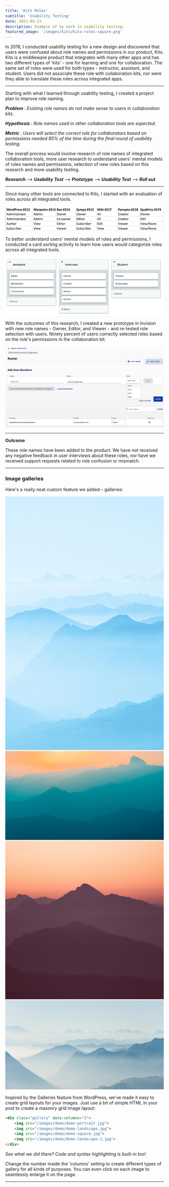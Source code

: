 ```yaml
---
title: 'Kits Roles'
subtitle: 'Usability Testing'
date: 2021-04-23
description: Example of my work in usability testing.
featured_image: '/images/kits/kits-roles-square.png'
---
```



In 2019, I conducted usability testing for a new design and discovered that users were confused about role names and permissions in our product, Kits.  Kits is a middleware product that integrates with many other apps and has two different types of 'kits' - one for learning and one for collaboration. The same set of roles were used for both types - instructor, assistant, and student.  Users did not associate these role with collaboration kits, nor were they able to translate these roles across integrated apps.

---

Starting with what I learned through usability testing, I created a project plan to improve role naming.  

***Problem*** : *Existing role names do not make sense to users in collaboration kits.*

***Hypothesis*** : *Role names used in other collaboration tools are expected.*

***Metric*** : *Users will select the correct role for collaborators based on permissions needed 85% of the time during the final round of usability testing.*

The overall process would involve research of role names of integrated collaboration tools, more user research to understand users' mental models of roles names and permissions, selection of new roles based on this research and more usability testing.  


***Research***  -->  ***Usability Test*** --> ***Prototype*** --> ***Usability Test*** --> ***Roll out***

---

Since many other tools are connected to Kits, I started with an evaluation of roles across all integrated tools.

![](/images/kits/kits_apps_roles.png)

To better understand users' mental models of roles and permissions, I conducted a card sorting activity to learn how users would categorize roles across all integrated tools.

![](/images/kits/kits_roles_card_sort.png)

With the outcomes of this research, I created a new prototype in Invision with new role names - Owner, Editor, and Viewer - and re-tested role selection with users. Ninety percent of users correctly selected roles based on the role's permissions in the collaboration kit.

![](/images/kits/kits_roles_prototype.png)

---

**Outcome**

These role names have been added to the product. We have not received any negative feedback in user interviews about these roles, nor have we received support requests related to role confusion or mismatch.


---

### Image galleries

Here's a really neat custom feature we added – galleries:

<div class="gallery" data-columns="3">
	<img src="/images/demo/demo-portrait.jpg">
	<img src="/images/demo/demo-landscape.jpg">
	<img src="/images/demo/demo-square.jpg">
	<img src="/images/demo/demo-landscape-2.jpg">
</div>

Inspired by the Galleries feature from WordPress, we've made it easy to create grid layouts for your images. Just use a bit of simple HTML in your post to create a masonry grid image layout:

```html
<div class="gallery" data-columns="3">
    <img src="/images/demo/demo-portrait.jpg">
    <img src="/images/demo/demo-landscape.jpg">
    <img src="/images/demo/demo-square.jpg">
    <img src="/images/demo/demo-landscape-2.jpg">
</div>
```

*See what we did there? Code and syntax highlighting is built-in too!*

Change the number inside the 'columns' setting to create different types of gallery for all kinds of purposes. You can even click on each image to seamlessly enlarge it on the page.

---
